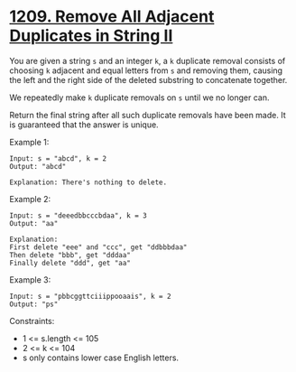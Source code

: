 # [1209. Remove All Adjacent Duplicates in String II](https://leetcode.com/problems/remove-all-adjacent-duplicates-in-string-ii/)

You are given a string ```s``` and an integer ```k```, a ```k``` duplicate removal consists of choosing ```k``` adjacent and equal letters from ```s``` and removing them, causing the left and the right side of the deleted substring to concatenate together.

We repeatedly make ```k``` duplicate removals on ```s``` until we no longer can.

Return the final string after all such duplicate removals have been made. It is guaranteed that the answer is unique.
 

Example 1:

    Input: s = "abcd", k = 2
    Output: "abcd"

    Explanation: There's nothing to delete.

Example 2:

    Input: s = "deeedbbcccbdaa", k = 3
    Output: "aa"

    Explanation: 
    First delete "eee" and "ccc", get "ddbbbdaa"
    Then delete "bbb", get "dddaa"
    Finally delete "ddd", get "aa"

Example 3:

    Input: s = "pbbcggttciiippooaais", k = 2
    Output: "ps"
 

Constraints:

* 1 <= s.length <= 105
* 2 <= k <= 104
* s only contains lower case English letters.